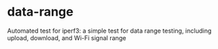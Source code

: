 # data-range
Automated test for iperf3: a simple test for data range testing, including upload, download, and Wi-Fi signal range
